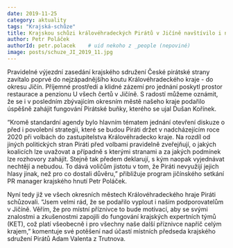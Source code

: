 ```yaml
---
date: 2019-11-25
category: aktuality
tags: "Krajská-schůze"
title: Krajskou schůzi královéhradeckých Pirátů v Jičíně navštívilo i několik místních příznivců
author: Petr Poláček
authorId: petr.polacek    # uid nekoho z _people (nepoviné)
image: posts/schuze_JI_2019_11.jpg
---
```


Pravidelné výjezdní zasedání krajského sdružení České pirátské strany zavítalo poprvé do nejzápadnějšího koutu Královéhradeckého kraje - do okresu Jičín. Příjemné prostředí a klidné zázemí pro jednání poskytl prostor restaurace a penzionu U všech čertů v Jičíně. S radostí můžeme oznámit, že se i v posledním zbývajícím okresním městě našeho kraje podařilo úspěšně zahájit fungování Pirátské buňky, kterého se ujal Dušan Kořínek.

“Kromě standardní agendy bylo hlavním tématem jednání otevření diskuze o před i povolební strategii, které se budou Piráti držet v nadcházejícím roce 2020 při volbách do zastupitelstva Královéhradecko kraje. Na rozdíl od jiných politických stran Piráti před volbami pravidelně zveřejňují, o jakých koalicích lze uvažovat a případně s kterými stranami a za jakých podmínek lze rozhovory zahájit. Stejně tak předem deklarují, s kým naopak vyjednávat nechtějí a nebudou. To dává voličům jistotu v tom, že Piráti nevyužijí jejich hlasy jinak, než pro co dostali důvěru,” přibližuje program jičínského setkání PR manager krajského hnutí Petr Poláček.

Nyní tedy již ve všech okresních městech Královéhradeckého hraje Piráti schůzovali. “Jsem velmi rád, že se podařilo vyplout i našim podporovatelům v Jičíně. Věřím, že pro místní příznivce to bude motivací, aby se svými znalostmi a zkušenostmi zapojili do fungování krajských expertních týmů (KET), což platí všeobecně i pro všechny naše další příznivce napříč celým krajem,” komentuje své potěšení nad účastí místních předseda krajského sdružení Pirátů Adam Valenta z Trutnova.  
